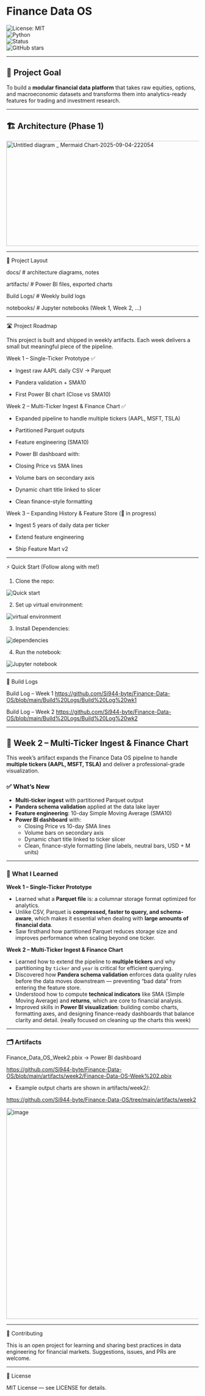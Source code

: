 # Finance Data OS

![License: MIT](https://img.shields.io/badge/License-MIT-green.svg)  
![Python](https://img.shields.io/badge/python-3.11%2B-blue.svg)  
![Status](https://img.shields.io/badge/status-active-brightgreen.svg)  
![GitHub stars](https://img.shields.io/github/stars/Si944-byte/finance-data-os?style=social) 

---

## 🚀 Project Goal

To build a **modular financial data platform** that takes raw equities, options, and macroeconomic datasets and transforms them into analytics-ready features for trading and investment research.


---
## 🏗️ Architecture (Phase 1)

<img width="3840" height="275" alt="Untitled diagram _ Mermaid Chart-2025-09-04-222054" src="https://github.com/user-attachments/assets/1f4e8c9c-11aa-4ab3-9618-58c901a8ec2b" />

---

📂 Project Layout

docs/       # architecture diagrams, notes

artifacts/  # Power BI files, exported charts

Build Logs/ # Weekly build logs

notebooks/  # Jupyter notebooks (Week 1, Week 2, …)

---

🛣 Project Roadmap

This project is built and shipped in weekly artifacts. Each week delivers a small but meaningful piece of the pipeline.

Week 1 – Single-Ticker Prototype ✅

  - Ingest raw AAPL daily CSV → Parquet

  - Pandera validation + SMA10

  - First Power BI chart (Close vs SMA10)

Week 2 – Multi-Ticker Ingest & Finance Chart ✅

  - Expanded pipeline to handle multiple tickers (AAPL, MSFT, TSLA)

  - Partitioned Parquet outputs

  - Feature engineering (SMA10)

  - Power BI dashboard with:

  - Closing Price vs SMA lines

  - Volume bars on secondary axis

  - Dynamic chart title linked to slicer

  - Clean finance-style formatting

Week 3 – Expanding History & Feature Store (🚧 in progress)

  - Ingest 5 years of daily data per ticker

  - Extend feature engineering

  - Ship Feature Mart v2

---

⚡ Quick Start (Follow along with me!)

1. Clone the repo:

![Quick start](https://github.com/user-attachments/assets/9c55d018-1f03-4d41-94c7-22eef2cbe481)

2. Set up virtual environment:

![virtual environment](https://github.com/user-attachments/assets/6e670fa6-0e35-4667-8baf-138b5d87363d)

3. Install Dependencies:

![dependencies](https://github.com/user-attachments/assets/6fb5db89-88ed-459d-a833-ef7797e57a54)

4. Run the notebook:

![Jupyter notebook](https://github.com/user-attachments/assets/8ffd40a2-ec9d-4452-ac9a-efad5450b042)


---

📝 Build Logs

Build Log – Week 1
https://github.com/Si944-byte/Finance-Data-OS/blob/main/Build%20Logs/Build%20Log%20wk1

Build Log – Week 2
https://github.com/Si944-byte/Finance-Data-OS/blob/main/Build%20Logs/Build%20Log%20wk2

---

## 🚢 Week 2 – Multi-Ticker Ingest & Finance Chart

This week’s artifact expands the Finance Data OS pipeline to handle **multiple tickers (AAPL, MSFT, TSLA)** and deliver a professional-grade visualization.

### ✅ What’s New
- **Multi-ticker ingest** with partitioned Parquet output  
- **Pandera schema validation** applied at the data lake layer  
- **Feature engineering**: 10-day Simple Moving Average (SMA10)  
- **Power BI dashboard** with:
  - Closing Price vs 10-day SMA lines  
  - Volume bars on secondary axis  
  - Dynamic chart title linked to ticker slicer  
  - Clean, finance-style formatting (line labels, neutral bars, USD + M units)
 
---

### 🧠 What I Learned

**Week 1 – Single-Ticker Prototype**  
- Learned what a **Parquet file** is: a columnar storage format optimized for analytics.  
- Unlike CSV, Parquet is **compressed, faster to query, and schema-aware**, which makes it essential when dealing with **large amounts of financial data**.  
- Saw firsthand how partitioned Parquet reduces storage size and improves performance when scaling beyond one ticker.  

**Week 2 – Multi-Ticker Ingest & Finance Chart**  
- Learned how to extend the pipeline to **multiple tickers** and why partitioning by `ticker` and `year` is critical for efficient querying.  
- Discovered how **Pandera schema validation** enforces data quality rules before the data moves downstream — preventing “bad data” from entering the feature store.  
- Understood how to compute **technical indicators** like SMA (Simple Moving Average) and **returns**, which are core to financial analysis.  
- Improved skills in **Power BI visualization**: building combo charts, formatting axes, and designing finance-ready dashboards that balance clarity and detail. (really focused on cleaning up the charts this week)

---

### 🗂️ Artifacts

Finance_Data_OS_Week2.pbix
 → Power BI dashboard

https://github.com/Si944-byte/Finance-Data-OS/blob/main/artifacts/week2/Finance-Data-OS-Week%202.pbix

- Example output charts are shown in artifacts/week2/:
  
 https://github.com/Si944-byte/Finance-Data-OS/tree/main/artifacts/week2 

 <img width="885" height="551" alt="image" src="https://github.com/user-attachments/assets/47934f98-3fb1-4bde-9e2d-79c4640da7bd" />

---

🤝 Contributing

This is an open project for learning and sharing best practices in data engineering for financial markets.
Suggestions, issues, and PRs are welcome.

---

📜 License

MIT License — see LICENSE for details.

